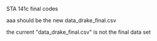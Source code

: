 STA 141c final codes 


aaa should be the new data_drake_final.csv

the current "data_drake_final.csv" is not the final data set
